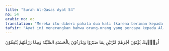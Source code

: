 ```yaml
---
title: "Surah Al-Qasas Ayat 54"
no: 54
arabic_no: ٥٤
translation: "Mereka itu diberi pahala dua kali (karena beriman kepada Taurat dan Al-Qur'an) disebabkan kesabaran mereka, dan mereka menolak kejahatan dengan kebaikan, dan menginfakkan sebagian dari rezeki yang telah Kami berikan kepada mereka."
tafsir: "Ayat ini menerangkan bahwa orang-orang yang percaya kepada Al-Qur'an sesudah mereka percaya kepada kitab-kitab suci sebelumnya, akan diberikan pahala dua kali lipat. Pahala atas kepercayaan mereka kepada kitab-kitab suci mereka, dan pahala atas kepercayaan mereka kepada Al-Qur'an. Diperlukan kesabaran dan ketabahan untuk mempertahankan kepercayaan mereka. Fitnah dan cobaan yang harus dihadapi tentu sangat berat, bahkan mereka mendapat perlakuan yang tidak wajar karena mereka mengikuti Muhammad dan menganut agamanya.\n\nAda tiga macam orang yang mendapat pahala dua kali lipat sebagaimana dijelaskan di dalam sabda Nabi Muhammad:\n\nTiga golongan orang yang diberi pahala, masing-masing dua kali lipat. Seorang Ahli Kitab yang percaya kepada nabinya, kemudian ia mendapati masa (Muhammad saw) maka ia beriman pula kepadanya dan mengikutinya serta membenarkannya maka baginya dua pahala. Hamba sahaya yang menunaikan hak Allah 'Azza wa Jalla dan hak tuannya, maka baginya dua pahala. Dan seorang yang mempunyai hamba sahaya perempuan lalu ia memberi makan, dan memberinya pendidikan yang baik, kemudian ia memerdekakannya lalu menikahinya, maka baginya dua pahala.\" (Riwayat al-Bukhari dari Abu Musa al-Asy'ari).\n\nSelain kesabaran dan ketabahan, mereka juga mempunyai beberapa sifat yang menjadikan mereka dekat kepada Allah, antara lain:\n\n1.Mereka menolak kejahatan dengan kebaikan. Apa yang mereka dengar yang menyakitkan hati, berupa cacian dan sebagainya, tidak dibalas tetapi disambut dengan tenang bahkan dimaafkan. \n\n2.Mereka menginfakkan rezeki yang diberikan Allah ke jalan yang benar. Mereka memperoleh rezeki juga dengan halal dan baik. Mereka mengeluarkan zakat, belanja rumah tangga, bederma untuk pembangunan masjid, madrasah, pengajian, pembinaan dan pemeliharaan anak yatim, dan lain sebagainya. Dalam firman-Nya:\n\nDan infakkanlah (hartamu) di jalan Allah. (al-Baqarah/2: 195) \n\nDan firman-Nya:\n\nWahai orang-orang yang beriman! Infakkanlah sebagian dari hasil usahamu yang baik-baik. (al-Baqarah/2: 267)"
---
```

اُولٰۤىِٕكَ يُؤْتَوْنَ اَجْرَهُمْ مَّرَّتَيْنِ بِمَا صَبَرُوْا وَيَدْرَءُوْنَ بِالْحَسَنَةِ السَّيِّئَةَ وَمِمَّا رَزَقْنٰهُمْ يُنْفِقُوْنَ 